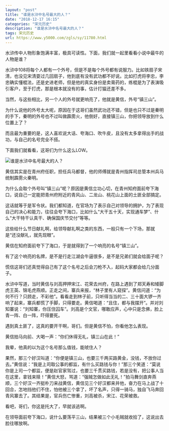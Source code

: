 ```yaml
---
layout: "post"
title: "谁是水浒中名号最大的人？"
date: "2018-12-17 16:15"
categories: "宋元历史"
description: "谁是水浒中名号最大的人？"
tags: 宋元历史
url: https://www.y5000.com/zgls/sy/11780.html
---
```






水浒传中人物形象饱满丰富，极具可读性。下面，我们就一起里看看小说中最牛的人物是谁？

水浒中108将每个人都有一个外号，但是不是每个外号都有说服力。比如铁扇子宋清，也没见宋清耍过几回扇子，他到底有没有武功都不好说。比如打虎将李忠，李忠确实懂棍法，还是史进老师，但是他的真实身份是卖膏药的，练棍是为了表演吸引客户，至于打虎，那是根本就没有的事，估计打猫还差不多。

当然，与这些相比，另一个人的外号就更响亮了，他就是黄信，外号“镇三山”。

为什么说他的外号太大呢，原因在于这哥们虽然武功还不错，但是也只不过是秦明的手下，秦明的外号也不过叫做霹雳火，他倒好，直接镇三山，你把领导放到什么位置上了？

而且最为重要的是，这人喜欢说大话、夸海口、吹牛皮，且没有太多拿得出手的战功，与自己的名号完全不搭。

下面我们就看看，这哥们为什么这么LOW。

![谁是水浒中名号最大的人？](/uploads/allimg/170122/6-1F1221401411O.JPG)

黄信其实是在青州府任职，担任兵马都督，他的师傅就是青州指挥司总管本州兵马统制霹雳火秦明。

为什么会取个外号叫“镇三山”呢？原因是黄信立功心切，在青州知府面前夸下海口，说自己一定能把青州府附近的青风山、二龙山、桃花山上面的土匪全部搞定。

这话就等于是军令状。我们都知道，在官场为了表示自己对领导的拥护，为了表现自己的决心和能力，往往会夸下海口，比如什么“大干五十天，实现通车梦”、什么“大干特干认真干、确保国庆节交付”等等。

这些给什么节日献礼啊，给领导献礼啊之类的东西，一般只有一个下场，那就是“还没献礼，就先现眼”。

黄信在知府面前夸下了海口，于是就得到了一个响亮的名号“镇三山”。

有了这个响亮的名牌，是不是行走江湖会牛逼很多，是不是兄弟们就会给面子呢？

慌信这哥们还真觉得自己有了这个名号之后会刀枪不入，起码大家都会给几分面子。

水浒中写道，当时黄信与刘高押押宋江、花荣去州府，在路上遇到了郑天寿和矮脚虎王英、锦毛虎燕顺。正走之间，寨兵来报，“林子里有人窥探”。黄信问道：“为何不行？只顾走，不彩他”。看看走到林子前，只听得当当的二、三十面大锣一齐响了起来，寨兵都慌了手脚，只得要走。黄信喝道：“且住，都与我摆开”。并对刘知寨说：“刘知寨，你压住囚车”。刘高是个文官，哪敢应声，心中只是念佛，脸上青一阵、白一阵，吓得要死。

遇到真土匪了，这真的要开干啊，哥们。但是黄信不怕，你看他怎么表现。

黄信拍马向前、大喝一声：“你们休得无礼，镇三山在此！”

我晕，他真的以为这个名号那么值钱，能唬住人？

果然，那三个好汉叫道：“你便是镇三山，也要三千两买路黄金，没钱，不放你过去。”黄信说：“我是上司取公事的都监，有什么买路钱与你！”那三个笑道：“莫说你是上司一个都监，便是赵官家驾过，也要三千贯买路钱，若是没有，把公事人当在这里，拿钱来赎！”黄信大怒，骂道：“强贼怎做如此无礼！”拍马舞剑直奔燕顺，三个好汉一齐挺朴刀来战黄信，黄信见三个好汉都来并他，奋力在马上战了十回合，怎地挡他们不住，怕他被三个拿了，坏了名声，只得一骑马，独自飞马奔回青风寨去了。其结果是，官兵伤亡惨重，刘高被杀，宋江、花荣被救。

看吧，哥们，你这是托大了，早就该逃啊。

在领导面前夸下海口，说什么要荡平三山，结果被三个小毛贼就收拾了，这说出去脸往哪放啊。
